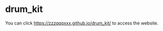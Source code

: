 # drum_kit

You can click <a href="https://zzzqqqxxx.github.io/drum_kit/">https://zzzqqqxxx.github.io/drum_kit/</a> to access the website.
